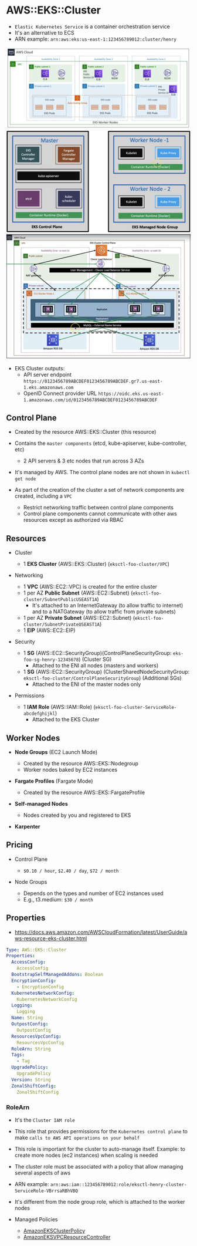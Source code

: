 # AWS::EKS::Cluster

- `Elastic Kubernetes Service` is a container orchestration service
- It's an alternative to ECS
- ARN example: `arn:aws:eks:us-east-1:123456789012:cluster/henry`

![EKS](.images/eks.png)
![EKS Components](.images/eks-components.png)
![EKS Components High Level](.images/eks-components-high-level.png)

- EKS Cluster outputs:
  - API server endpoint `https://0123456789ABCDEF0123456789ABCDEF.gr7.us-east-1.eks.amazonaws.com`
  - OpenID Connect provider URL `https://oidc.eks.us-east-1.amazonaws.com/id/0123456789ABCDEF0123456789ABCDEF`

## Control Plane

- Created by the resource AWS::EKS::Cluster (this resource)
- Contains the `master components` (etcd, kube-apiserver, kube-controller, etc)
  - 2 API servers & 3 etc nodes that run across 3 AZs
- It's managed by AWS. The control plane nodes are not shown in `kubectl get node`

- As part of the creation of the cluster a set of network components are created, including a `VPC`
  - Restrict networking traffic between control plane components
  - Control plane components cannot communicate with other aws resources except as authorized via RBAC

## Resources

- Cluster
  - 1 **EKS Cluster** (AWS::EKS::Cluster) (`eksctl-foo-cluster/VPC`)

- Networking
  - 1 **VPC** (AWS::EC2::VPC) is created for the entire cluster
  - 1 per AZ **Public Subnet** (AWS::EC2::Subnet) (`eksctl-foo-cluster/SubnetPublicUSEAST1A`)
    - It's attached to an InternetGateway (to allow traffic to internet) and to a NATGateway (to allow traffic from private subnets)
  - 1 per AZ **Private Subnet** (AWS::EC2::Subnet) (`eksctl-foo-cluster/SubnetPrivateUSEAST1A`)
  - 1 **EIP** (AWS::EC2::EIP)

- Security
  - 1 **SG** (AWS::EC2::SecurityGroup)(ControlPlaneSecurityGroup: `eks-foo-sg-henry-12345678`) (Cluster SG)
    - Attached to the ENI all nodes (masters and workers)
  - 1 **SG** (AWS::EC2::SecurityGroup) (ClusterSharedNodeSecurityGroup: `eksctl-foo-cluster/ControlPlaneSecurityGroup`) (Additional SGs)
    - Attached to the ENI of the master nodes only

- Permissions
  - 1 **IAM Role** (AWS::IAM::Role) (`eksctl-foo-cluster-ServiceRole-abcdefghijkl`)
    - Attached to the EKS Cluster

## Worker Nodes

- **Node Groups** (EC2 Launch Mode)
  - Created by the resource AWS::EKS::Nodegroup
  - Worker nodes baked by EC2 instances

- **Fargate Profiles** (Fargate Mode)
  - Created by the resource AWS::EKS::FargateProfile

- **Self-managed Nodes**
  - Nodes created by you and registered to EKS

- **Karpenter**

## Pricing

- Control Plane
  - `$0.10 / hour`, `$2.40 / day`, `$72 / month`

- Node Groups
  - Depends on the types and number of EC2 instances used
  - E.g., t3.medium: `$30 / month`

## Properties

- <https://docs.aws.amazon.com/AWSCloudFormation/latest/UserGuide/aws-resource-eks-cluster.html>

```yaml
Type: AWS::EKS::Cluster
Properties:
  AccessConfig:
    AccessConfig
  BootstrapSelfManagedAddons: Boolean
  EncryptionConfig:
    - EncryptionConfig
  KubernetesNetworkConfig:
    KubernetesNetworkConfig
  Logging:
    Logging
  Name: String
  OutpostConfig:
    OutpostConfig
  ResourcesVpcConfig:
    ResourcesVpcConfig
  RoleArn: String
  Tags:
    - Tag
  UpgradePolicy:
    UpgradePolicy
  Version: String
  ZonalShiftConfig:
    ZonalShiftConfig
```

### RoleArn

- It's the `Cluster IAM role`
- This role that provides permissions for the `Kubernetes control plane` to make `calls to AWS API operations on your behalf`
- This role is important for the cluster to auto-manage itself. Example: to create more nodes (ec2 instances) when scaling is needed
- The cluster role must be associated with a policy that allow managing several aspects of aws
- ARN example: `arn:aws:iam::123456789012:role/eksctl-henry-cluster-ServiceRole-VBrrsaRBhVBQ`
- It's different from the node group role, which is attached to the worker nodes

- Managed Policies
  - [AmazonEKSClusterPolicy](https://docs.aws.amazon.com/aws-managed-policy/latest/reference/AmazonEKSClusterPolicy.html)
  - [AmazonEKSVPCResourceController](https://docs.aws.amazon.com/aws-managed-policy/latest/reference/AmazonEKSVPCResourceController.html)
